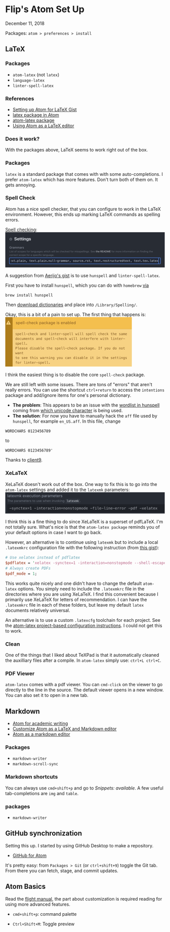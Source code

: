 # Flip's Atom Set Up
December 11, 2018

Packages: `atom > preferences > install`

## LaTeX

### Packages
* `atom-latex` (not `latex`)
* `language-latex`
* `linter-spell-latex`


### References

* [Setting up Atom for LaTeX Gist](https://gist.github.com/Aerijo/5b9522530715e5be6e89fc012e9a72a8)
* [latex package in Atom](https://atom.io/packages/latex)
* [atom-latex package](https://atom.io/packages/atom-latex)
* [Using Atom as a LaTeX editor](https://medium.com/@lucasrebscher/using-atom-as-a-latex-editor-93756de3d726)

### Does it work?

With the packages above, LaTeX seems to work right out of the box.


### Packages

`latex` is a standard package that comes with with some auto-completions. I prefer `atom-latex` which has more features. Don't turn both of them on. It gets annoying.

### Spell Check

Atom has a nice spell checker, that you can configure to work in the LaTeX environment. However, this ends up marking LaTeX commands as spelling errors.

[Spell checking](https://stackoverflow.com/questions/47704586/spell-check-for-latex-file-in-atom):
![Spell Check](figures/spellcheck_tex.png)


A suggestion from [Aerijo's gist](https://gist.github.com/Aerijo/5b9522530715e5be6e89fc012e9a72a8#getting-latex-working) is to use `hunspell` and `linter-spell-latex`.

First you have to install `hunspell`, which you can do with `homebrew` [via](http://pankdm.github.io/hunspell.html)
```
brew install hunspell
```
Then [download dictionaries](http://wordlist.aspell.net/dicts/) and place into `/Library/Spelling/`.

Okay, this is a bit of a pain to set up. The first thing that happens is:  
<img src="figures/linter_spellcheck.png" width="400px">

I think the easiest thing is to disable the core `spell-check` package.  

We are still left with some issues. There are tons of "errors" that aren't really errors. You can use the shortcut `ctrl+return` to access the `intentions` package and add/ignore items for one's personal dictionary.
* **The problem**: This appears to be an issue with the [wordlist in hunspell](https://github.com/en-wl/wordlist/issues/122) coming from [which unicode character](https://stackoverflow.com/questions/37675866/hunspell-match-words-with-apostrophe) is being used.
* **The solution**: For now you have to manually hack the `aff` file used by `hunspell`, for example `en_US.aff`. In this file, change
```
WORDCHARS 0123456789
```
to
```
WORDCHARS 0123456789'
```
Thanks to [client9](https://github.com/marcoagpinto/aoo-mozilla-en-dict/issues/23).



### XeLaTeX

XeLaTeX doesn't work out of the box. One way to fix this is to go into the `atom-latex` settings and added it to the `latexmk` parameters:
![xelatex option](figures/xelatex.png)

I think this is a fine thing to do since XeLaTeX is a superset of pdfLaTeX. I'm not totally sure. What's nice is that the `atom-latex package` reminds you of your default options in case I want to go back.

However, an alternative is to continue using `latexmk` but to include a local `.latexmkrc` configuration file with the following instruction (from [this gist](https://gist.github.com/fnurl/3117980)):

```perl
# Use xelatex instead of pdflatex
$pdflatex = 'xelatex -synctex=1 -interaction=nonstopmode --shell-escape %O %S';
# Always create PDFs
$pdf_mode = 1;
```

This works quite nicely and one didn't have to change the default `atom-latex` options. You simply need to include the `.latexmkrc` file in the directories where you are using XeLaTeX. I find this convenient because I primarily use XeLaTeX for letters of recommendation. I can have the `.latexmkrc` file in each of these folders, but leave my default `latex` documents relatively universal.


An alternative is to use a custom `.latexcfg` toolchain for each project.  See the [atom-latex project-based configuration instructions](https://github.com/James-Yu/Atom-LaTeX#-set-per-project-latex-toolchain). I could not get this to work.


### Clean

One of the things that I liked about TeXPad is that it automatically cleaned the auxilliary files after a compile. In `atom-latex` simply use: `ctrl+L ctrl+C`.

### PDF Viewer

`atom-latex` comes with a pdf viewer. You can `cmd-click` on the viewer to go directly to the line in the source. The default viewer opens in a new window. You can also set it to open in a new tab.



## Markdown

* [Atom for academic writing](https://discuss.atom.io/t/using-atom-for-academic-writing/19222)
* [Customize Atom as a LaTeX and Markdown editor](http://yangjl.com/en/codes/2016/09/09/atom)
* [Atom as a markdown editor](https://www.news47ell.com/how-to/atom-best-markdown-editor-mac/)

### Packages
* `markdown-writer`
* `markdown-scroll-sync`



### Markdown shortcuts

You can always use `cmd+shift+p` and go to *Snippets: available*. A few useful tab-completions are `img` and `table`.

### packages

* `markdown-writer`

## GitHub synchronization

Setting this up. I started by using GitHub Desktop to make a repository.

* [GitHub for Atom](https://github.atom.io)

It's pretty easy: from `Packages > Git` (or  `ctrl+shift+9`) toggle the Git tab. From there you can fetch, stage, and commit updates.



## Atom Basics

Read the [flight manual](https://flight-manual.atom.io), the part about customization is required reading for using more advanced features.

* `cmd+shift+p`: command palette

* `Ctrl+Shift+M`: Toggle preview
